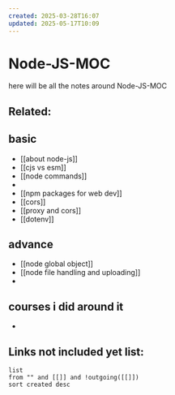 ```yaml
---
created: 2025-03-28T16:07
updated: 2025-05-17T10:09
---
```


# Node-JS-MOC

here will be all the notes around Node-JS-MOC


**Related**:
- 


## basic

- [[about node-js]]
- [[cjs vs esm]]
- [[node commands]]
- 
- [[npm packages for web dev]]
- [[cors]]
- [[proxy and cors]]
- [[dotenv]]

## advance

- [[node global object]]
- [[node file handling and uploading]]
- 


## courses i did around it

- 



## **Links not included yet list:**
```dataview
list
from "" and [[]] and !outgoing([[]])
sort created desc
```
